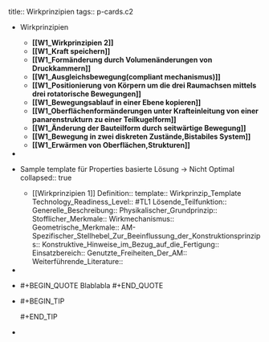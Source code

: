 title:: Wirkprinzipien
tags:: p-cards.c2

- Wirkprinzipien
	- **[[W1_Wirkprinzipien 2]]**
	- **[[W1_Kraft speichern]]**
	- **[[W1_Formänderung durch Volumenänderungen von Druckkammern]]**
	- **[[W1_Ausgleichsbewegung(compliant mechanismus)]]**
	- **[[W1_Positionierung von Körpern um die drei Raumachsen mittels drei rotatorische Bewegungen]]**
	- **[[W1_Bewegungsablauf in einer Ebene kopieren]]**
	- **[[W1_Oberflächenformänderungen unter Krafteinleitung von einer panarenstrukturn zu einer Teilkugelform]]**
	- **[[W1_Änderung der Bauteilform durch seitwärtige Bewegung]]**
	- **[[W1_Bewegung in zwei diskreten Zustände,Bistabiles System]]**
	- **[[W1_Erwärmen von Oberflächen,Strukturen]]**
-
- Sample template für Properties basierte Lösung -> Nicht Optimal
  collapsed:: true
	- [[Wirkprinzipien 1]]
	  Definition:: 
	  template:: Wirkprinzip_Template
	  Technology_Readiness_Level:: #TL1
	  Lösende_Teilfunktion::
	  Generelle_Beschreibung::
	  Physikalischer_Grundprinzip::
	  Stofflicher_Merkmale::
	  Wirkmechanismus::
	  Geometrische_Merkmale::
	  AM-Spezifischer_Stellhebel_Zur_Beeinflussung_der_Konstruktionsprinzips::
	  Konstruktive_Hinweise_im_Bezug_auf_die_Fertigung::
	  Einsatzbereich::
	  Genutzte_Freiheiten_Der_AM::
	  Weiterführende_Literature::
-
- #+BEGIN_QUOTE
  Blablabla
  #+END_QUOTE
- #+BEGIN_TIP
  
  #+END_TIP
-